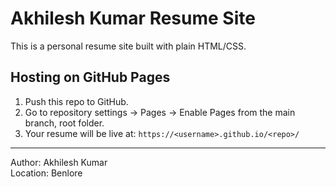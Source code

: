 # Akhilesh Kumar Resume Site

This is a personal resume site built with plain HTML/CSS.

## Hosting on GitHub Pages
1. Push this repo to GitHub.
2. Go to repository settings → Pages → Enable Pages from the main branch, root folder.
3. Your resume will be live at: `https://<username>.github.io/<repo>/`

---
Author: Akhilesh Kumar  
Location: Benlore
